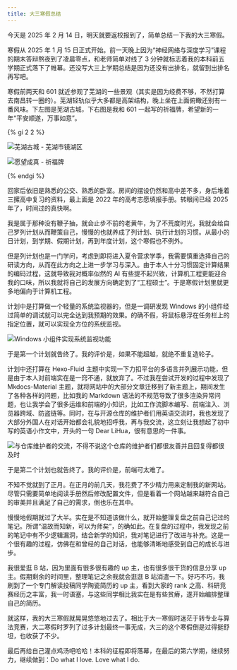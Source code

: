 ```yaml
---
title: 大三寒假总结
---
```


今天是 2025 年 2 月 14 日，明天就要返校报到了，简单总结一下我的大三寒假。

寒假从 2025 年 1 月 15 日正式开始。前一天晚上因为“神经网络与深度学习”课程的期末答辩熬夜到了凌晨零点，和老师简单对线了 3 分钟就标志着我的本科前五学期正式落下了帷幕。还没写大三上学期总结是因为还没有出排名，就留到出排名再写吧。

寒假前两天和 601 就近参观了芜湖的一些景观（其实是因为经费不够，不然打算去南昌转一圈的）。芜湖轻轨似乎大多都是高架结构，晚上坐在上面俯瞰还别有一番风味。下左图是芜湖古城，下右图是我和 601 一起写的祈福牌，希望新的一年“平安顺遂，万事如意”。

{% gi 2 2 %}

![芜湖古城 - 芜湖市镜湖区](https://dwj-oss.oss-cn-nanjing.aliyuncs.com/images/20250214233831167.jpg)

![愿望成真 - 祈福牌](https://dwj-oss.oss-cn-nanjing.aliyuncs.com/images/20250214233833512.jpg)

{% endgi %}

回家后依旧是熟悉的公交、熟悉的卧室。房间的摆设仍然和高中差不多，身后堆着三摞高中复习的资料，最上面是 2022 年的高考志愿填报手册。转眼间已经 2025 年了，时间过的真快啊。

我是属于那种没有鞭子抽，就会止步不前的老黄牛，为了不荒度时光，我就会给自己罗列计划从而鞭策自己，慢慢的也就养成了列计划、执行计划的习惯。从最小的日计划，到学期、假期计划，再到年度计划，这个寒假也不例外。

但是列计划也是一门学问，考虑到即将进入夏令营求学季，我需要慎重选择自己的研读方向，从而在此方向之上进一步学习与深入。由于本人十分习惯固定计算结果的编码过程，这就导致我对概率似然的 AI 有些提不起兴致，计算机工程更能迎合我的口味，所以我就将自己的发展方向确定到了“工程硕士”。于是寒假计划里就更多地偏向于计算机工程。

计划中是打算做一个轻量的系统监视器的，但是一调研发现 Windows 的小组件经过简单的调试就可以完全达到我预期的效果。的确不假，将鼠标悬浮在任务栏上的指定位置，就可以实现全方位的系统监视。

![Windows 小组件实现系统监视功能](https://dwj-oss.oss-cn-nanjing.aliyuncs.com/images/20250215001935384.png)

于是第一个计划就告终了。我的评价是，如果不能超越，就绝不重复造轮子。

计划中还打算在 Hexo-Fluid 主题中实现一下力扣平台的多语言并列展示功能，但是由于本人对前端实在是一窍不通，就放弃了。不过我在尝试开发的过程中发现了 Mkdocs-Material 主题，就将网站中的大部分文章迁移到了新主题上，期间发生了各种各样的问题，比如我的 Markdown 语法的不规范导致了很多渲染异常问题，也让我学会了很多运维和前端的小知识，比如工作流脚本编写、前端注入、浏览器跨域、防盗链等。同时，在与开源仓库的维护者们用英语交流时，我也发现了大部分外国人在对话开始都会礼貌地招呼我，再与我交流，这立刻让我想起了初中写的英语小作文中，开头的一句 Dear LiHua，很有意思的一件事。

![与仓库维护者的交流，不得不说这个仓库的维护者们都很友善并且回复得都很及时](https://dwj-oss.oss-cn-nanjing.aliyuncs.com/images/20250215003523513.png)

于是第二个计划也就告终了。我的评价是，前端可太难了。

不知不觉就到了正月。在正月的前几天，我花费了不少精力用来定制我的新网站。尽管只需要简单地阅读手册然后修改配置文件，但是看着一个网站越来越符合自己的审美并且满足了自己的需求，倒也乐在其中。

慢慢地假期就过了大半。实在是不知道该做什么，就开始整理复盘之前自己记过的笔记。所谓“温故而知新，可以为师矣”，的确如此。在复盘的过程中，我发现之前的笔记中有不少逻辑漏洞，结合新学的知识，我对笔记进行了改进与补充。这是一个很有趣的过程，仿佛在和曾经的自己对话，也能够清晰地感受到自己的成长与进步。

我很爱逛 B 站，因为里面有很多很有趣的 up 主，也有很多很干货的信息分享 up 主。假期剩余的时间里，整理笔记之余我就会逛逛 B 站消遣一下。好巧不巧，我刷到了一个专门解读投稿同学陶瓷简历的 up 主，看到大家的 rank 之高、科研竞赛经历之丰富，我一时语塞，与这些同学相比我实在是有些贫瘠，遂开始编排整理自己的简历。

就这样，我的大三寒假就晃晃悠悠地过去了。相比于大一寒假时迷茫于转专业与算法竞赛，大二寒假时罗列了过多计划最终一事无成，大三的这个寒假倒是过得挺舒坦，也收获了不少。

最后再给自己灌点鸡汤吧哈哈！本科的征程即将落幕，在最后的第六学期，继续努力，继续做到：Do what I love. Love what I do.
